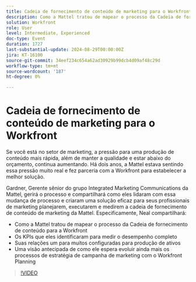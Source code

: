 ```yaml
---
title: Cadeia de fornecimento de conteúdo de marketing para o Workfront
description: Como a Mattel tratou de mapear o processo da Cadeia de fornecimento de conteúdo para a Workfront Os KPIs identificados para medir o desempenho de ponta a ponta Seus relacionamentos um para muitos configurados para a produção de ativos   Uma visão antecipada de como ele espera evoluir ainda mais os processos de estratégia de campanha de marketing com o Workfront Planning
solution: Workfront
role: User
level: Intermediate, Experienced
doc-type: Event
duration: 1727
last-substantial-update: 2024-08-29T00:00:00Z
jira: KT-16100
source-git-commit: 34eef234c654a62ad30929b99dcb4d09af48c29d
workflow-type: tm+mt
source-wordcount: '187'
ht-degree: 0%

---
```



# Cadeia de fornecimento de conteúdo de marketing para o Workfront

Se você está no setor de marketing, a pressão para uma produção de conteúdo mais rápida, além de manter a qualidade e estar abaixo do orçamento, continua aumentando. Há dois anos, a Mattel estava sentindo essa pressão muito real e fez parceria com a Workfront para estabelecer a melhor solução.

Gardner, Gerente sênior do grupo Integrated Marketing Communications da Mattel, gerirá o processo e compartilhará como eles lidaram com essa mudança de processo e criaram uma solução eficaz para seus profissionais de marketing planejarem, executarem e medirem a cadeia de fornecimento de conteúdo de marketing da Mattel. Especificamente, Neal compartilhará:

* Como a Mattel tratou de mapear o processo da Cadeia de fornecimento de conteúdo para a Workfront
* Os KPIs que eles identificaram para medir o desempenho completo
* Suas relações um para muitos configuradas para produção de ativos
* Uma visão antecipada de como ele espera evoluir ainda mais os processos de estratégia de campanha de marketing com o Workfront Planning

>[!VIDEO](https://video.tv.adobe.com/v/3433205/?learn=on)
